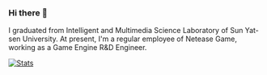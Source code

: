 ### Hi there 👋

I graduated from Intelligent and Multimedia Science Laboratory of Sun Yat-sen University. At present, I'm a regular employee of Netease Game, working as a Game Engine R&D Engineer. 

[![Stats](https://github-readme-stats.vercel.app/api?username=ZeusYang&show_icons=true&count_private=true&theme=radical)](https://github.com/ZeusYang)

<!--
**ZeusYang/ZeusYang** is a ✨ _special_ ✨ repository because its `README.md` (this file) appears on your GitHub profile.

Here are some ideas to get you started:

- 🔭 I’m currently working on ...
- 🌱 I’m currently learning ...
- 👯 I’m looking to collaborate on ...
- 🤔 I’m looking for help with ...
- 💬 Ask me about ...
- 📫 How to reach me: ...
- 😄 Pronouns: ...
- ⚡ Fun fact: ...
-->
